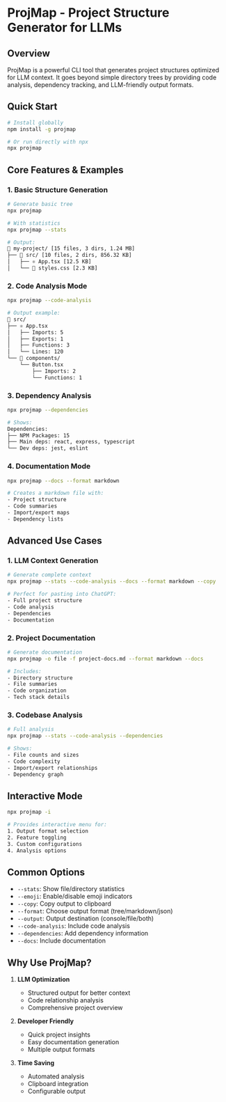 # ProjMap - Project Structure Generator for LLMs

## Overview

ProjMap is a powerful CLI tool that generates project structures optimized for LLM context. It goes beyond simple directory trees by providing code analysis, dependency tracking, and LLM-friendly
output formats.

## Quick Start

```bash
# Install globally
npm install -g projmap

# Or run directly with npx
npx projmap
```

## Core Features & Examples

### 1. Basic Structure Generation

```bash
# Generate basic tree
npx projmap

# With statistics
npx projmap --stats

# Output:
📁 my-project/ [15 files, 3 dirs, 1.24 MB]
├── 📁 src/ [10 files, 2 dirs, 856.32 KB]
│   ├── ⚛️ App.tsx [12.5 KB]
│   └── 🎨 styles.css [2.3 KB]
```

### 2. Code Analysis Mode

```bash
npx projmap --code-analysis

# Output example:
📁 src/
├── ⚛️ App.tsx
│   ├── Imports: 5
│   ├── Exports: 1
│   ├── Functions: 3
│   └── Lines: 120
└── 📁 components/
    └── Button.tsx
        ├── Imports: 2
        └── Functions: 1
```

### 3. Dependency Analysis

```bash
npx projmap --dependencies

# Shows:
Dependencies:
├── NPM Packages: 15
├── Main deps: react, express, typescript
└── Dev deps: jest, eslint
```

### 4. Documentation Mode

```bash
npx projmap --docs --format markdown

# Creates a markdown file with:
- Project structure
- Code summaries
- Import/export maps
- Dependency lists
```

## Advanced Use Cases

### 1. LLM Context Generation

```bash
# Generate complete context
npx projmap --stats --code-analysis --docs --format markdown --copy

# Perfect for pasting into ChatGPT:
- Full project structure
- Code analysis
- Dependencies
- Documentation
```

### 2. Project Documentation

```bash
# Generate documentation
npx projmap -o file -f project-docs.md --format markdown --docs

# Includes:
- Directory structure
- File summaries
- Code organization
- Tech stack details
```

### 3. Codebase Analysis

```bash
# Full analysis
npx projmap --stats --code-analysis --dependencies

# Shows:
- File counts and sizes
- Code complexity
- Import/export relationships
- Dependency graph
```

## Interactive Mode

```bash
npx projmap -i

# Provides interactive menu for:
1. Output format selection
2. Feature toggling
3. Custom configurations
4. Analysis options
```

## Common Options

-  `--stats`: Show file/directory statistics
-  `--emoji`: Enable/disable emoji indicators
-  `--copy`: Copy output to clipboard
-  `--format`: Choose output format (tree/markdown/json)
-  `--output`: Output destination (console/file/both)
-  `--code-analysis`: Include code analysis
-  `--dependencies`: Add dependency information
-  `--docs`: Include documentation

## Why Use ProjMap?

1. **LLM Optimization**

   -  Structured output for better context
   -  Code relationship analysis
   -  Comprehensive project overview

2. **Developer Friendly**

   -  Quick project insights
   -  Easy documentation generation
   -  Multiple output formats

3. **Time Saving**
   -  Automated analysis
   -  Clipboard integration
   -  Configurable output

